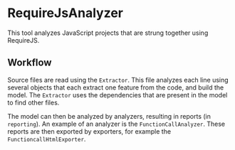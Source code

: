# RequireJsAnalyzer
This tool analyzes JavaScript projects that are strung together using RequireJS.

## Workflow
Source files are read using the `Extractor`.
This file analyzes each line using several objects that each extract one feature from the code, and build the model.
The `Extractor` uses the dependencies that are present in the model to find other files.

The model can then be analyzed by analyzers, resulting in reports (in `reporting`).
An example of an analyzer is the `FunctionCallAnalyzer`.
These reports are then exported by exporters, for example the `FunctioncallHtmlExporter`.


